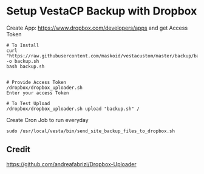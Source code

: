 # Setup VestaCP Backup with Dropbox

Create App: https://www.dropbox.com/developers/apps and get Access Token

```
# To Install
curl "https://raw.githubusercontent.com/maskoid/vestacustom/master/backup/backup.sh" -o backup.sh
bash backup.sh


# Provide Access Token
/dropbox/dropbox_uploader.sh
Enter your access Token

# To Test Upload 
/dropbox/dropbox_uploader.sh upload "backup.sh" /
```

Create Cron Job to run everyday 

```
sudo /usr/local/vesta/bin/send_site_backup_files_to_dropbox.sh
```

## Credit
https://github.com/andreafabrizi/Dropbox-Uploader
